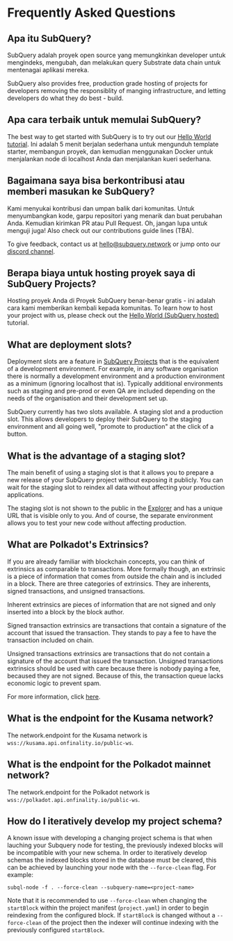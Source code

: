 # Frequently Asked Questions

## Apa itu SubQuery?

SubQuery adalah proyek open source yang memungkinkan developer untuk mengindeks, mengubah, dan melakukan query Substrate data chain untuk mentenagai aplikasi mereka.

SubQuery also provides free, production grade hosting of projects for developers removing the responsiblity of manging infrastructure, and letting developers do what they do best - build.

## Apa cara terbaik untuk memulai SubQuery?

The best way to get started with SubQuery is to try out our [Hello World tutorial](../quickstart/helloworld-localhost.md). Ini adalah 5 menit berjalan sederhana untuk mengunduh template starter, membangun proyek, dan kemudian menggunakan Docker untuk menjalankan node di localhost Anda dan menjalankan kueri sederhana.

## Bagaimana saya bisa berkontribusi atau memberi masukan ke SubQuery?

Kami menyukai kontribusi dan umpan balik dari komunitas. Untuk menyumbangkan kode, garpu repositori yang menarik dan buat perubahan Anda. Kemudian kirimkan PR atau Pull Request. Oh, jangan lupa untuk menguji juga! Also check out our contributions guide lines (TBA).

To give feedback, contact us at hello@subquery.network or jump onto our [discord channel](https://discord.com/invite/78zg8aBSMG).

## Berapa biaya untuk hosting proyek saya di SubQuery Projects?

Hosting proyek Anda di Proyek SubQuery benar-benar gratis - ini adalah cara kami memberikan kembali kepada komunitas. To learn how to host your project with us, please check out the [Hello World (SubQuery hosted)](../run_publish/publish.md) tutorial.

## What are deployment slots?

Deployment slots are a feature in [SubQuery Projects](https://project.subquery.network) that is the equivalent of a development environment. For example, in any software organisation there is normally a development environment and a production environment as a minimum (ignoring localhost that is). Typically additional environments such as staging and pre-prod or even QA are included depending on the needs of the organisation and their development set up.

SubQuery currently has two slots available. A staging slot and a production slot. This allows developers to deploy their SubQuery to the staging environment and all going well, "promote to production" at the click of a button.

## What is the advantage of a staging slot?

The main benefit of using a staging slot is that it allows you to prepare a new release of your SubQuery project without exposing it publicly. You can wait for the staging slot to reindex all data without affecting your production applications.

The staging slot is not shown to the public in the [Explorer](https://explorer.subquery.network/) and has a unique URL that is visible only to you. And of course, the separate environment allows you to test your new code without affecting production.

## What are Polkadot's Extrinsics?

If you are already familiar with blockchain concepts, you can think of extrinsics as comparable to transactions. More formally though, an extrinsic is a piece of information that comes from outside the chain and is included in a block. There are three categories of extrinsics. They are inherents, signed transactions, and unsigned transactions.

Inherent extrinsics are pieces of information that are not signed and only inserted into a block by the block author.

Signed transaction extrinsics are transactions that contain a signature of the account that issued the transaction. They stands to pay a fee to have the transaction included on chain.

Unsigned transactions extrinsics are transactions that do not contain a signature of the account that issued the transaction. Unsigned transactions extrinsics should be used with care because there is nobody paying a fee, becaused they are not signed. Because of this, the transaction queue lacks economic logic to prevent spam.

For more information, click [here](https://substrate.dev/docs/en/knowledgebase/learn-substrate/extrinsics).

## What is the endpoint for the Kusama network?

The network.endpoint for the Kusama network is `wss://kusama.api.onfinality.io/public-ws`.

## What is the endpoint for the Polkadot mainnet network?

The network.endpoint for the Polkadot network is `wss://polkadot.api.onfinality.io/public-ws`.

## How do I iteratively develop my project schema?

A known issue with developing a changing project schema is that when lauching your Subquery node for testing, the previously indexed blocks will be incompatible with your new schema. In order to iteratively develop schemas the indexed blocks stored in the database must be cleared, this can be achieved by launching your node with the `--force-clean` flag. For example:

```shell
subql-node -f . --force-clean --subquery-name=<project-name>
```

Note that it is recommended to use `--force-clean` when changing the `startBlock` within the project manifest (`project.yaml`) in order to begin reindexing from the configured block. If `startBlock` is changed without a `--force-clean` of the project then the indexer will continue indexing with the previously configured `startBlock`.
